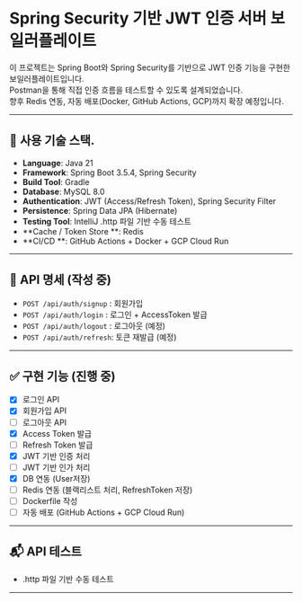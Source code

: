 # Spring Security 기반 JWT 인증 서버 보일러플레이트

이 프로젝트는 Spring Boot와 Spring Security를 기반으로 JWT 인증 기능을 구현한 보일러플레이트입니다.  
Postman을 통해 직접 인증 흐름을 테스트할 수 있도록 설계되었습니다.  
향후 Redis 연동, 자동 배포(Docker, GitHub Actions, GCP)까지 확장 예정입니다.

---

## 🔧 사용 기술 스택.

- **Language**: Java 21
- **Framework**: Spring Boot 3.5.4, Spring Security
- **Build Tool**: Gradle
- **Database**: MySQL 8.0
- **Authentication**: JWT (Access/Refresh Token), Spring Security Filter
- **Persistence**: Spring Data JPA (Hibernate)
- **Testing Tool**: IntelliJ .http 파일 기반 수동 테스트
- **Cache / Token Store **: Redis
- **CI/CD **: GitHub Actions + Docker + GCP Cloud Run


---

## 📘 API 명세 (작성 중)

- `POST /api/auth/signup` : 회원가입
- `POST /api/auth/login`  : 로그인 + AccessToken 발급
- `POST /api/auth/logout` : 로그아웃 (예정)
- `POST /api/auth/refresh`: 토큰 재발급 (예정)

---

## ✅ 구현 기능 (진행 중)

- [x] 로그인 API
- [x] 회원가입 API
- [ ] 로그아웃 API
- [x] Access  Token 발급
- [ ] Refresh Token 발급
- [x] JWT 기반 인증 처리
- [ ] JWT 기반 인가 처리
- [x] DB 연동 (User저장)
- [ ] Redis 연동 (블랙리스트 처리, RefreshToken 저장)
- [ ] Dockerfile 작성
- [ ] 자동 배포 (GitHub Actions + GCP Cloud Run)

---

## 📬 API 테스트

- .http 파일 기반 수동 테스트

---

